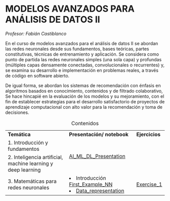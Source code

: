 # **MODELOS AVANZADOS PARA ANÁLISIS DE DATOS II**	

*Profesor: Fabián Castiblanco*


En el curso de modelos avanzados para el análisis de datos II se abordan las redes neuronales desde sus fundamentos, bases teóricas, partes constitutivas, técnicas de entrenamiento y aplicación. Se considera como punto de partida las redes neuronales simples (una sola capa) y profundas (múltiples capas densamente conectadas, convolucionales o recurrentes) y, se examina su desarrollo e implementación en problemas reales, a través de código en software abierto.  

De igual forma, se abordan los sistemas de recomendación con énfasis en algoritmos basados en conocimiento, contenidos y de filtrado colaborativo, Se hace hincapié en la evaluación de los modelos y su mejoramiento, con el fin de establecer estrategias para el desarrollo satisfactorio de proyectos de aprendizaje computacional con alto valor para la recomendación y toma de decisiones.


<table>
<caption>Contenidos</caption>
  <tr>
    <td> <strong>Temática</strong> </td>
    <td> <strong>Presentación/ notebook </strong></td>
    <td> <strong>Ejercicios</strong></td>
  </tr>
  <tr>
    <td> 1. Introducción y fundamentos </td>
    <td rowspan="2"><a href="https://github.com/Fabiancaru/Advanced_Methods_Data_Analysis_II/blob/main/Advanced_Methods_in_Data_Analysis_II.pdf">AI_ML_DL_Presentation </td></td>
    <td rowspan="2"></td>
  </tr>
  <tr>
    <td> 2. Inteligencia artificial, machine learning y deep learning 
  </tr>
 <tr>
    <td> 3. Matemáticas para redes neuronales  
    <td> <li> Introducción <a href="https://nbviewer.jupyter.org/github/Fabiancaru/Advanced_Methods_Data_Analysis_II/blob/main/A_First_NN_.ipynb">First_Example_NN</a>
         <li> <a href="https://nbviewer.jupyter.org/github/Fabiancaru/Advanced_Methods_Data_Analysis_II/blob/main/Data_representation.ipynb"> Data_representation</a>
    <td> <a href="https://github.com/Fabiancaru/Advanced_Methods_Data_Analysis_II/blob/main/Exercise_1.md"> Exercise_1</a></td>
  </tr>

</table>

